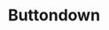 ---
title: Buttondown
layout: tool
tags:
  - Web
description: Newsletter
link: https://buttondown.email/
share: 
---